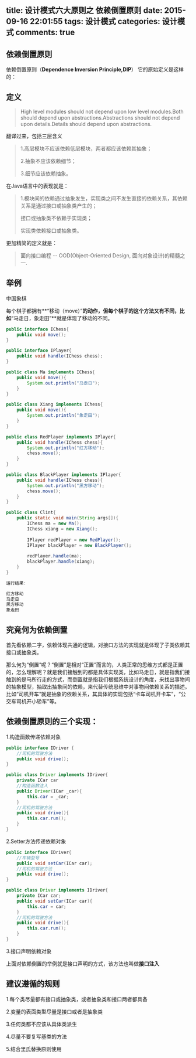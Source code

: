 title: 设计模式六大原则之 依赖倒置原则
date: 2015-09-16 22:01:55
tags: 设计模式
categories: 设计模式 
comments: true
---

## 依赖倒置原则

依赖倒置原则（**Dependence Inversion Principle,DIP**） 它的原始定义是这样的：

## 定义
> High level modules should not depend upon low level modules.Both should depend upon abstractions.Abstractions should not depend upon details.Details should depend upon abstractions.

翻译过来，包括三层含义

> 1.高层模块不应该依赖低层模块，两者都应该依赖其抽象；
> 
> 2.抽象不应该依赖细节；
> 
> 3.细节应该依赖抽象。
 
在Java语言中的表现就是：

> 1.模块间的依赖通过抽象发生，实现类之间不发生直接的依赖关系，其依赖关系是通过接口或抽象类产生的；
> 
> 接口或抽象类不依赖于实现类；
> 
> 实现类依赖接口或抽象类。

更加精简的定义就是：

> 面向接口编程 -- OOD(Object-Oriented Design, 面向对象设计)的精髓之一.

## 举例

中国象棋 

每个棋子都拥有**“移动（move）”**的动作，但每个棋子的这个方法又有不同，比如**“马走日，象走田”**就是体现了移动的不同。

```java
public interface IChess{
	public void move();
}
```

```java
public interface IPlayer{
	public void handle(IChess chess);
}
```

```java
public class Ma implements IChess{
	public void move(){
		System.out.println("马走日");
	}
}
```

```java
public class Xiang implements IChess{
	public void move(){
		System.out.println("象走田");
	}
}
```

```java
public class RedPlayer implements IPlayer{
	public void handle(IChess chess){
		System.out.println("红方移动");
		chess.move();
	}
}
```

```java
public class BlackPlayer implements IPlayer{
	public void handle(IChess chess){
		System.out.println("黑方移动");
		chess.move();
	}
}
```

```java
public class Clint{
	public static void main(String args[]){
		IChess ma = new Ma();
		IChess xiang = new Xiang();
		
		IPlayer redPlayer = new RedPlayer();
		IPlayer blackPlayer = new BlackPlayer();
		
		redPlayer.handle(ma);
		blackPlayer.handle(xiang);
	}
}
```

```java
运行结果:

红方移动
马走日
黑方移动
象走田
```

## 究竟何为依赖倒置

首先看依赖二字，依赖体现共通的逻辑，对接口方法的实现就是体现了子类依赖其接口或抽象类。

那么何为“倒置”呢？“倒置”是相对“正置”而言的，人类正常的思维方式都是正置的，怎么理解呢？就是我们接触到的都是具体实现类，比如马走日，就是指我们接触到的是马所行走的方式，而倒置就是指我们根据系统设计的角度，来找出事物间的抽象模型，抽取出抽象间的依赖，来代替传统思维中对事物间依赖关系的描述。比如“司机开车”就是抽象的依赖关系，其具体的实现包括“卡车司机开卡车”，“公交车司机开小轿车”等。

## 依赖倒置原则的三个实现：

1.构造函数传递依赖对象

```java
public interface IDriver {
	//司机的驾驶方法
	public void drive();
}
```

```java
public class Driver implements IDriver{
	private ICar car
	//构造函数注入
	public Driver(ICar _car){
		this.car = _car;
	}
	//司机的驾驶方法
	public void drive(){
		this.car.run();
	}
}
```

2.Setter方法传递依赖对象

```java
public interface IDriver{
	//车辆型号
	public void setCar(ICar car);
	//司机的驾驶方法
	public void drive();
}
```

```java
public class Driver implements IDriver{
	private ICar car;
	public void setCar(ICar car){
		this.car = car;
	}
	//司机的驾驶方法
	public void drive(){
		this.car.run();
	}
}
```

3.接口声明依赖对象

上面对依赖倒置的举例就是接口声明的方式，该方法也叫做**接口注入**

## 建议遵循的规则

1.每个类尽量都有接口或抽象类，或者抽象类和接口两者都具备

2.变量的表面类型尽量是接口或者是抽象类

3.任何类都不应该从具体类派生

4.尽量不要复写基类的方法

5.结合里氏替换原则使用




